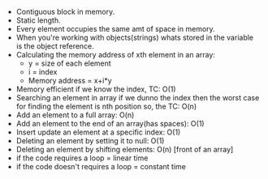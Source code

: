 * Contiguous block in memory.
* Static length.
* Every element occupies the same amt of space in memory.
* When you're working with objects(strings) whats stored in the variable is the object reference.
* Calculating the memory address of xth element in an array:
    * y = size of each element
    * i = index
    * Memory address = x+i*y
* Memory efficient if we know the index, TC: O(1)
* Searching an element in array if we dunno the index then the worst case for finding the element is nth position
  so, the TC: O(n)
* Add an element to a full array: O(n)
* Add an element to the end of an array(has spaces): O(1)
* Insert update an element at a specific index: O(1)
* Deleting an element by setting it to null: O(1)
* Deleting an element by shifting elements: O(n) [front of an array]
* if the code requires a loop = linear time
* if the code doesn't requires a loop = constant time
